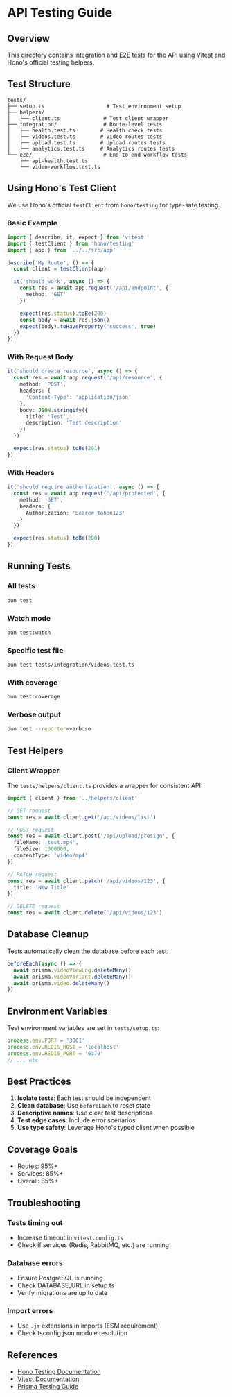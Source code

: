 # API Testing Guide

## Overview

This directory contains integration and E2E tests for the API using Vitest and Hono's official testing helpers.

## Test Structure

```
tests/
├── setup.ts                    # Test environment setup
├── helpers/
│   └── client.ts              # Test client wrapper
├── integration/               # Route-level tests
│   ├── health.test.ts        # Health check tests
│   ├── videos.test.ts        # Video routes tests
│   ├── upload.test.ts        # Upload routes tests
│   └── analytics.test.ts     # Analytics routes tests
└── e2e/                       # End-to-end workflow tests
    ├── api-health.test.ts
    └── video-workflow.test.ts
```

## Using Hono's Test Client

We use Hono's official `testClient` from `hono/testing` for type-safe testing.

### Basic Example

```typescript
import { describe, it, expect } from 'vitest'
import { testClient } from 'hono/testing'
import { app } from '../../src/app'

describe('My Route', () => {
  const client = testClient(app)

  it('should work', async () => {
    const res = await app.request('/api/endpoint', {
      method: 'GET'
    })

    expect(res.status).toBe(200)
    const body = await res.json()
    expect(body).toHaveProperty('success', true)
  })
})
```

### With Request Body

```typescript
it('should create resource', async () => {
  const res = await app.request('/api/resource', {
    method: 'POST',
    headers: {
      'Content-Type': 'application/json'
    },
    body: JSON.stringify({
      title: 'Test',
      description: 'Test description'
    })
  })

  expect(res.status).toBe(201)
})
```

### With Headers

```typescript
it('should require authentication', async () => {
  const res = await app.request('/api/protected', {
    method: 'GET',
    headers: {
      Authorization: 'Bearer token123'
    }
  })

  expect(res.status).toBe(200)
})
```

## Running Tests

### All tests

```bash
bun test
```

### Watch mode

```bash
bun test:watch
```

### Specific test file

```bash
bun test tests/integration/videos.test.ts
```

### With coverage

```bash
bun test:coverage
```

### Verbose output

```bash
bun test --reporter=verbose
```

## Test Helpers

### Client Wrapper

The `tests/helpers/client.ts` provides a wrapper for consistent API:

```typescript
import { client } from '../helpers/client'

// GET request
const res = await client.get('/api/videos/list')

// POST request
const res = await client.post('/api/upload/presign', {
  fileName: 'test.mp4',
  fileSize: 1000000,
  contentType: 'video/mp4'
})

// PATCH request
const res = await client.patch('/api/videos/123', {
  title: 'New Title'
})

// DELETE request
const res = await client.delete('/api/videos/123')
```

## Database Cleanup

Tests automatically clean the database before each test:

```typescript
beforeEach(async () => {
  await prisma.videoViewLog.deleteMany()
  await prisma.videoVariant.deleteMany()
  await prisma.video.deleteMany()
})
```

## Environment Variables

Test environment variables are set in `tests/setup.ts`:

```typescript
process.env.PORT = '3001'
process.env.REDIS_HOST = 'localhost'
process.env.REDIS_PORT = '6379'
// ... etc
```

## Best Practices

1. **Isolate tests**: Each test should be independent
2. **Clean database**: Use `beforeEach` to reset state
3. **Descriptive names**: Use clear test descriptions
4. **Test edge cases**: Include error scenarios
5. **Use type safety**: Leverage Hono's typed client when possible

## Coverage Goals

- Routes: 95%+
- Services: 85%+
- Overall: 85%+

## Troubleshooting

### Tests timing out

- Increase timeout in `vitest.config.ts`
- Check if services (Redis, RabbitMQ, etc.) are running

### Database errors

- Ensure PostgreSQL is running
- Check DATABASE_URL in setup.ts
- Verify migrations are up to date

### Import errors

- Use `.js` extensions in imports (ESM requirement)
- Check tsconfig.json module resolution

## References

- [Hono Testing Documentation](https://hono.dev/docs/helpers/testing)
- [Vitest Documentation](https://vitest.dev/)
- [Prisma Testing Guide](https://www.prisma.io/docs/guides/testing)
